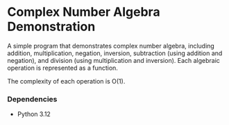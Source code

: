 # Complex Number Algebra Demonstration

A simple program that demonstrates complex number algebra, including addition, multiplication, negation, inversion, subtraction (using addition and negation), and division (using multiplication and inversion). Each algebraic operation is represented as a function.

The complexity of each operation is O(1).

### Dependencies

* Python 3.12
